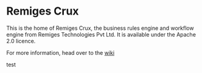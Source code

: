 # Remiges Crux

This is the home of Remiges Crux, the business rules engine and workflow engine from Remiges Technologies Pvt Ltd. It is available under the Apache 2.0 licence.

For more information, head over to the [wiki](https://github.com/remiges-tech/crux/wiki)

test